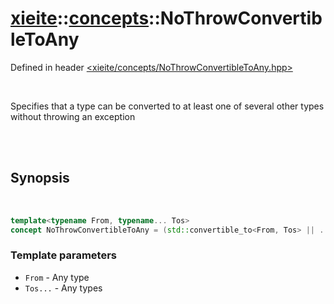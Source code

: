 # [xieite](../xieite.md)::[concepts](../concepts.md)::NoThrowConvertibleToAny
Defined in header [<xieite/concepts/NoThrowConvertibleToAny.hpp>](../../include/xieite/concepts/NoThrowConvertibleToAny.hpp)

<br/>

Specifies that a type can be converted to at least one of several other types without throwing an exception

<br/><br/>

## Synopsis

<br/>

```cpp
template<typename From, typename... Tos>
concept NoThrowConvertibleToAny = (std::convertible_to<From, Tos> || ...);
```
### Template parameters
- `From` - Any type
- `Tos...` - Any types
